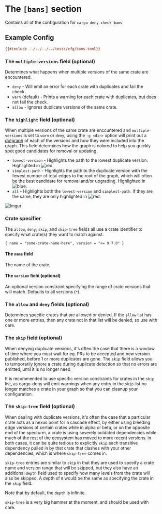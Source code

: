 # The `[bans]` section

Contains all of the configuration for `cargo deny check bans`

## Example Config

```ini
{{#include ../../../../tests/cfg/bans.toml}}
```

### The `multiple-versions` field (optional)

Determines what happens when multiple versions of the same crate are
encountered.

* `deny` - Will emit an error for each crate with duplicates and fail the check.
* `warn` (default) - Prints a warning for each crate with duplicates, but does 
not fail the check.
* `allow` - Ignores duplicate versions of the same crate.

### The `highlight` field (optional)

When multiple versions of the same crate are encountered and `multiple-versions`
is set to `warn` or `deny`, using the `-g <dir>` option will print out a 
[dotgraph](https://www.graphviz.org/) of each of the versions and how they were 
included into the graph. This field determines how the graph is colored to help 
you quickly spot good candidates for removal or updating.

* `lowest-version` - Highlights the path to the lowest duplicate version. 
Highlighted in ![red](https://placehold.it/15/ff0000/000000?text=+)
* `simplest-path` - Highlights the path to the duplicate version with the 
fewest number of total edges to the root of the graph, which will often be the 
best candidate for removal and/or upgrading. Highlighted in 
![blue](https://placehold.it/15/0000FF/000000?text=+).
* `all` - Highlights both the `lowest-version` and `simplest-path`. If they are 
the same, they are only highlighted in 
![red](https://placehold.it/15/ff0000/000000?text=+).

![Imgur](https://i.imgur.com/xtarzeU.png)

### Crate specifier

The `allow`, `deny`, `skip`, and `skip-tree` fields all use a crate identifier 
to specify what crate(s) they want to match against.

`{ name = "some-crate-name-here", version = "<= 0.7.0" }`

#### The `name` field

The name of the crate.

#### The `version` field (optional)

An optional version constraint specifying the range of crate versions that will 
match. Defaults to all versions (`*`).

### The `allow` and `deny` fields (optional)

Determines specific crates that are allowed or denied. If the `allow` list has 
one or more entries, then any crate not in that list will be denied, so use with
care.

### The `skip` field (optional)

When denying duplicate versions, it's often the case that there is a window of
time where you must wait for eg. PRs to be accepted and new version published,
before 1 or more duplicates are gone. The `skip` field allows you to temporarily
ignore a crate during duplicate detection so that no errors are emitted, until
it is no longer need.

It is recommended to use specific version constraints for crates in the `skip`
list, as cargo-deny will emit warnings when any entry in the `skip` list no
longer matches a crate in your graph so that you can cleanup your configuration.

### The `skip-tree` field (optional)

When dealing with duplicate versions, it's often the case that a particular 
crate acts as a nexus point for a cascade effect, by either using bleeding edge 
versions of certain crates while in alpha or beta, or on the opposite end of
the specturm, a crate is using severely outdated dependencies while much of the 
rest of the ecosystem has moved to more recent versions. In both cases, it can 
be quite tedious to explicitly `skip` each transitive dependency pulled in by 
that crate that clashes with your other dependencies, which is where `skip-tree` 
comes in.

`skip-tree` entries are similar to `skip` in that they are used to specify a 
crate name and version range that will be skipped, but they also have an 
additional `depth` field used to specify how many levels from the crate will
also be skipped. A depth of `0` would be the same as specifying the crate in
the `skip` field.

Note that by default, the `depth` is infinite.

`skip-tree` is a very big hammer at the moment, and should be used with care.
